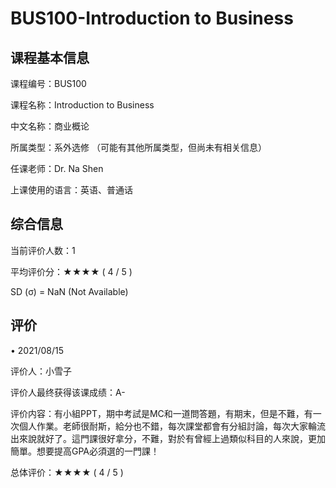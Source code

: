 # BUS100-Introduction to Business
## 课程基本信息
课程编号：BUS100

课程名称：Introduction to Business

中文名称：商业概论

所属类型：系外选修 （可能有其他所属类型，但尚未有相关信息）

任课老师：Dr. Na Shen

上课使用的语言：英语、普通话

## 综合信息
当前评价人数：1

平均评价分：★★★★ ( 4 / 5 )

SD (σ) = NaN (Not Available)

## 评价
• 2021/08/15

评价人：小雪子

评价人最终获得该课成绩：A-

评价内容：有小組PPT，期中考試是MC和一道問答題，有期末，但是不難，有一次個人作業。老師很耐斯，給分也不錯，每次課堂都會有分組討論，每次大家輪流出來說就好了。這門課很好拿分，不難，對於有曾經上過類似科目的人來說，更加簡單。想要提高GPA必須選的一門課！

总体评价：★★★★ ( 4 / 5 )